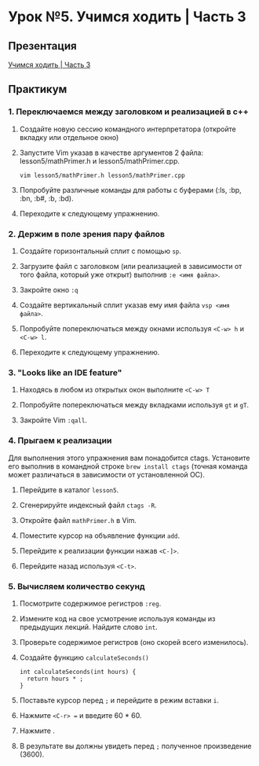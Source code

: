 # Урок №5. Учимся ходить | Часть 3

## Презентация

[Учимся ходить | Часть 3](https://www.dropbox.com/s/pf3w69yrk0xzp78/%D0%A3%D1%87%D0%B8%D0%BC%D1%81%D1%8F%20%D1%85%D0%BE%D0%B4%D0%B8%D1%82%D1%8C%20%7C%20%D0%A7%D0%B0%D1%81%D1%82%D1%8C%203.pdf?dl=0)

## Практикум

### 1. Переключаемся между заголовком и реализацией в c++

  1. Создайте новую сессию командного интерпретатора (откройте вкладку
     или отдельное окно)

  2. Запустите Vim указав в качестве аргументов 2 файла: lesson5/mathPrimer.h и
     lesson5/mathPrimer.cpp.

     ```
     vim lesson5/mathPrimer.h lesson5/mathPrimer.cpp
     ```

  3. Попробуйте различные команды для работы с буферами (:ls, :bp, :bn,
     :b#, :b, :bd).

  4. Переходите к следующему упражнению.

### 2. Держим в поле зрения пару файлов

  1. Создайте горизонтальный сплит с помощью `sp`.

  2. Загрузите файл с заголовком (или реализацией в зависимости от того
     файла, который уже открыт) выполнив `:e <имя файла>`.

  3. Закройте окно `:q`

  4. Создайте вертикальный сплит указав ему имя файла `vsp <имя
     файла>`.

  5. Попробуйте попереключаться между окнами используя `<C-w> h` и
     `<C-w> l`.

  6. Переходите к следующему упражнению.

### 3. "Looks like an IDE feature"

  1. Находясь в любом из открытых окон выполните `<С-w> T`

  2. Попробуйте попереключаться между вкладками используя `gt` и `gT`.

  3. Закройте Vim `:qall`.

### 4. Прыгаем к реализации

Для выполнения этого упражнения вам понадобится ctags. Установите его
выполнив в командной строке `brew install ctags` (точная команда может
различаться в зависимости от установленной ОС).

  1. Перейдите в каталог `lesson5`.

  2. Сгенерируйте индексный файл `ctags -R`.

  3. Откройте файл `mathPrimer.h` в Vim.

  4. Поместите курсор на объявление функции `add`.

  5. Перейдите к реализации функции нажав `<C-]>`.

  6. Перейдите назад используя `<C-t>`.

### 5. Вычисляем количество секунд

  1. Посмотрите содержимое регистров `:reg`.

  2. Измените код на свое усмотрение используя команды из предыдущих
     лекций. Найдите слово `int`.

  3. Проверьте содержимое регистров (оно скорей всего изменилось).

  4. Создайте функцию `calculateSeconds()`

     ```
     int calculateSeconds(int hours) {
       return hours * ;
     }
     ```

  5. Поставьте курсор перед `;` и перейдите в режим вставки `i`.

  6. Нажмите `<C-r> =` и введите 60 * 60.

  7. Нажмите <ENTER>.

  8. В результате вы должны увидеть перед `;` полученное произведение
     (3600).
